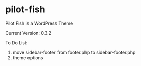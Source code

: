 pilot-fish
==========

Pilot Fish is a WordPress Theme

Current Version: 0.3.2

To Do List:

1. move sidebar-footer from footer.php to sidebar-footer.php
2. theme options
